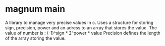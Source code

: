 # magnum main
A library to manage very precise values in c.
Uses a structure for storing sign, precision, power and an adress to an array that stores the value.
The value of number is : (-1)^sign * 2^power * value
Precision defines the length of the array storing the value.
